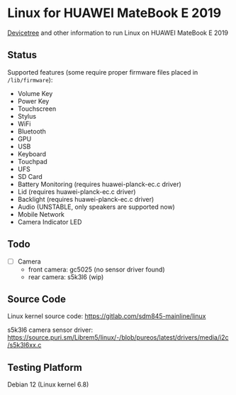 # Linux for HUAWEI MateBook E 2019

[Devicetree](https://gitlab.com/New-Wheat/linux-for-huawei-matebook-e-2019/-/blob/main/sdm850-huawei-matebook-e-2019.dts) and other information to run Linux on HUAWEI MateBook E 2019

## Status

Supported features (some require proper firmware files placed in `/lib/firmware`):

- Volume Key
- Power Key
- Touchscreen
- Stylus
- WiFi
- Bluetooth
- GPU
- USB
- Keyboard
- Touchpad
- UFS
- SD Card
- Battery Monitoring    (requires huawei-planck-ec.c driver)
- Lid                   (requires huawei-planck-ec.c driver)
- Backlight             (requires huawei-planck-ec.c driver)
- Audio                 (UNSTABLE, only speakers are supported now)
- Mobile Network
- Camera Indicator LED

## Todo


- [ ] Camera
    - front camera: gc5025 (no sensor driver found)
    - rear camera: s5k3l6 (wip)

## Source Code

Linux kernel source code: https://gitlab.com/sdm845-mainline/linux

s5k3l6 camera sensor driver: https://source.puri.sm/Librem5/linux/-/blob/pureos/latest/drivers/media/i2c/s5k3l6xx.c

## Testing Platform

Debian 12 (Linux kernel 6.8)
